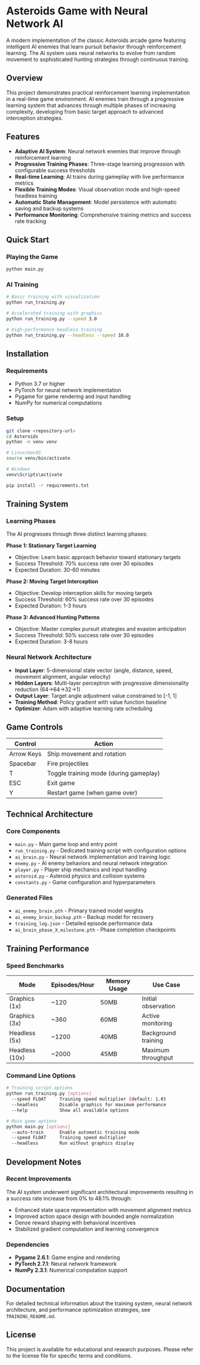 # Asteroids Game with Neural Network AI

A modern implementation of the classic Asteroids arcade game featuring intelligent AI enemies that learn pursuit behavior through reinforcement learning. The AI system uses neural networks to evolve from random movement to sophisticated hunting strategies through continuous training.

## Overview

This project demonstrates practical reinforcement learning implementation in a real-time game environment. AI enemies train through a progressive learning system that advances through multiple phases of increasing complexity, developing from basic target approach to advanced interception strategies.

## Features

- **Adaptive AI System**: Neural network enemies that improve through reinforcement learning
- **Progressive Training Phases**: Three-stage learning progression with configurable success thresholds
- **Real-time Learning**: AI trains during gameplay with live performance metrics
- **Flexible Training Modes**: Visual observation mode and high-speed headless training
- **Automatic State Management**: Model persistence with automatic saving and backup systems
- **Performance Monitoring**: Comprehensive training metrics and success rate tracking

## Quick Start

### Playing the Game
```bash
python main.py
```

### AI Training
```bash
# Basic training with visualization
python run_training.py

# Accelerated training with graphics
python run_training.py --speed 3.0

# High-performance headless training
python run_training.py --headless --speed 10.0
```

## Installation

### Requirements
- Python 3.7 or higher
- PyTorch for neural network implementation
- Pygame for game rendering and input handling
- NumPy for numerical computations

### Setup
```bash
git clone <repository-url>
cd Asteroids
python -m venv venv

# Linux/macOS
source venv/bin/activate

# Windows
venv\Scripts\activate

pip install -r requirements.txt
```

## Training System

### Learning Phases
The AI progresses through three distinct learning phases:

**Phase 1: Stationary Target Learning**
- Objective: Learn basic approach behavior toward stationary targets
- Success Threshold: 70% success rate over 30 episodes
- Expected Duration: 30-60 minutes

**Phase 2: Moving Target Interception**
- Objective: Develop interception skills for moving targets
- Success Threshold: 60% success rate over 30 episodes
- Expected Duration: 1-3 hours

**Phase 3: Advanced Hunting Patterns**
- Objective: Master complex pursuit strategies and evasion anticipation
- Success Threshold: 50% success rate over 30 episodes
- Expected Duration: 3-8 hours

### Neural Network Architecture
- **Input Layer**: 5-dimensional state vector (angle, distance, speed, movement alignment, angular velocity)
- **Hidden Layers**: Multi-layer perceptron with progressive dimensionality reduction (64→64→32→1)
- **Output Layer**: Target angle adjustment value constrained to [-1, 1]
- **Training Method**: Policy gradient with value function baseline
- **Optimizer**: Adam with adaptive learning rate scheduling

## Game Controls

| Control | Action |
|---------|--------|
| Arrow Keys | Ship movement and rotation |
| Spacebar | Fire projectiles |
| T | Toggle training mode (during gameplay) |
| ESC | Exit game |
| Y | Restart game (when game over) |

## Technical Architecture

### Core Components
- `main.py` - Main game loop and entry point
- `run_training.py` - Dedicated training script with configuration options
- `ai_brain.py` - Neural network implementation and training logic
- `enemy.py` - AI enemy behaviors and neural network integration
- `player.py` - Player ship mechanics and input handling
- `asteroid.py` - Asteroid physics and collision systems
- `constants.py` - Game configuration and hyperparameters

### Generated Files
- `ai_enemy_brain.pth` - Primary trained model weights
- `ai_enemy_brain_backup.pth` - Backup model for recovery
- `training_log.json` - Detailed episode performance data
- `ai_brain_phase_X_milestone.pth` - Phase completion checkpoints

## Training Performance

### Speed Benchmarks
| Mode | Episodes/Hour | Memory Usage | Use Case |
|------|---------------|--------------|----------|
| Graphics (1x) | ~120 | 50MB | Initial observation |
| Graphics (3x) | ~360 | 60MB | Active monitoring |
| Headless (5x) | ~1200 | 40MB | Background training |
| Headless (10x) | ~2000 | 45MB | Maximum throughput |

### Command Line Options
```bash
# Training script options
python run_training.py [options]
  --speed FLOAT     Training speed multiplier (default: 1.0)
  --headless        Disable graphics for maximum performance
  --help            Show all available options

# Main game options
python main.py [options]
  --auto-train      Enable automatic training mode
  --speed FLOAT     Training speed multiplier
  --headless        Run without graphics display
```

## Development Notes

### Recent Improvements
The AI system underwent significant architectural improvements resulting in a success rate increase from 0% to 48.1% through:
- Enhanced state space representation with movement alignment metrics
- Improved action space design with bounded angle normalization
- Dense reward shaping with behavioral incentives
- Stabilized gradient computation and learning convergence

### Dependencies
- **Pygame 2.6.1**: Game engine and rendering
- **PyTorch 2.7.1**: Neural network framework
- **NumPy 2.3.1**: Numerical computation support

## Documentation

For detailed technical information about the training system, neural network architecture, and performance optimization strategies, see `TRAINING_README.md`.

## License

This project is available for educational and research purposes. Please refer to the license file for specific terms and conditions.